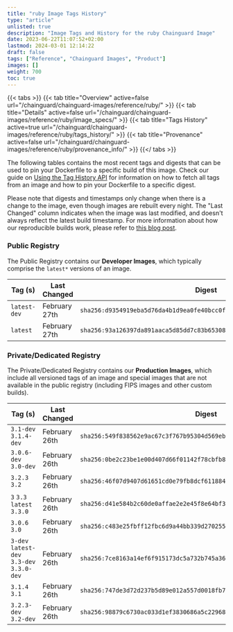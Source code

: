 ```yaml
---
title: "ruby Image Tags History"
type: "article"
unlisted: true
description: "Image Tags and History for the ruby Chainguard Image"
date: 2023-06-22T11:07:52+02:00
lastmod: 2024-03-01 12:14:22
draft: false
tags: ["Reference", "Chainguard Images", "Product"]
images: []
weight: 700
toc: true
---
```


{{< tabs >}}
{{< tab title="Overview" active=false url="/chainguard/chainguard-images/reference/ruby/" >}}
{{< tab title="Details" active=false url="/chainguard/chainguard-images/reference/ruby/image_specs/" >}}
{{< tab title="Tags History" active=true url="/chainguard/chainguard-images/reference/ruby/tags_history/" >}}
{{< tab title="Provenance" active=false url="/chainguard/chainguard-images/reference/ruby/provenance_info/" >}}
{{</ tabs >}}

The following tables contains the most recent tags and digests that can be used to pin your Dockerfile to a specific build of this image. Check our guide on [Using the Tag History API](/chainguard/chainguard-images/using-the-tag-history-api/) for information on how to fetch all tags from an image and how to pin your Dockerfile to a specific digest.

Please note that digests and timestamps only change when there is a change to the image, even though images are rebuilt every night. The "Last Changed" column indicates when the image was last modified, and doesn't always reflect the latest build timestamp. For more information about how our reproducible builds work, please refer to [this blog post](https://www.chainguard.dev/unchained/reproducing-chainguards-reproducible-image-builds).

### Public Registry
The Public Registry contains our **Developer Images**, which typically comprise the `latest*` versions of an image.

| Tag (s)       | Last Changed  | Digest                                                                    |
|---------------|---------------|---------------------------------------------------------------------------|
|  `latest-dev` | February 27th | `sha256:d9354919eba5d76da4b1d9ea0fe40bcc0fc44adf1f2dc689e2ab7d7b09006151` |
|  `latest`     | February 27th | `sha256:93a126397da891aaca5d85dd7c83b65308fd0f06a3beced83443f2d96eee47b4` |


### Private/Dedicated Registry
The Private/Dedicated Registry contains our **Production Images**, which include all versioned tags of an image and special images that are not available in the public registry (including FIPS images and other custom builds).

| Tag (s)                                     | Last Changed  | Digest                                                                    |
|---------------------------------------------|---------------|---------------------------------------------------------------------------|
|  `3.1-dev` `3.1.4-dev`                      | February 26th | `sha256:549f838562e9ac67c3f767b95304d569ebc9c8eaa61eb42184feb11f816ff7b5` |
|  `3.0.6-dev` `3.0-dev`                      | February 26th | `sha256:0be2c23be1e00d407d66f01142f78cbfb81ace8f9a30aaaad4bb70941f073295` |
|  `3.2.3` `3.2`                              | February 26th | `sha256:46f07d9407d61651cd0e79fb8dcf61188464e74da9069915013a62302371baa0` |
|  `3` `3.3` `latest` `3.3.0`                 | February 26th | `sha256:d41e584b2c60de0affae2e2e45f8e64bf3e764266d4a10be1a109095941fec83` |
|  `3.0.6` `3.0`                              | February 26th | `sha256:c483e25fbff12fbc6d9a44bb339d2702551a2e0159b4409e917db20678276bfb` |
|  `3-dev` `latest-dev` `3.3-dev` `3.3.0-dev` | February 26th | `sha256:7ce8163a14ef6f915173dc5a732b745a3637ffc33fa43b956786d1fe264ec507` |
|  `3.1.4` `3.1`                              | February 26th | `sha256:747de3d72d237b5d89e012a557d0018fb78feeacde5b0a6d5eb51710a41086f6` |
|  `3.2.3-dev` `3.2-dev`                      | February 26th | `sha256:98879c6730ac033d1ef3830686a5c229686097a6f45e9bdedea8534b3b52b049` |

